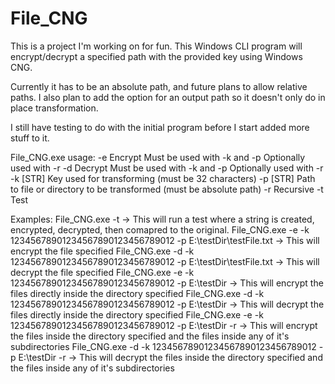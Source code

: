 # File_CNG

This is a project I'm working on for fun. This Windows CLI program will encrypt/decrypt a specified path with the provided key using Windows CNG. 

Currently it has to be an absolute path, and future plans to allow relative paths. I also plan to add the option for an output path so it doesn't only do in place transformation.

I still have testing to do with the initial program before I start added more stuff to it.

File_CNG.exe usage:
	-e               Encrypt
	                   Must be used with -k and -p
	                   Optionally used with -r
	-d               Decrypt
	                   Must be used with -k and -p
	                   Optionally used with -r
	-k [STR]         Key used for transforming (must be 32 characters)
	-p [STR]         Path to file or directory to be transformed (must be absolute path)
	-r               Recursive
	-t               Test

Examples:
  File_CNG.exe -t
    -> This will run a test where a string is created, encrypted, decrypted, then comapred to the original.
  File_CNG.exe -e -k 12345678901234567890123456789012 -p E:\testDir\testFile.txt
    -> This will encrypt the file specified
  File_CNG.exe -d -k 12345678901234567890123456789012 -p E:\testDir\testFile.txt
    -> This will decrypt the file specified
  File_CNG.exe -e -k 12345678901234567890123456789012 -p E:\testDir
    -> This will encrypt the files directly inside the directory specified
  File_CNG.exe -d -k 12345678901234567890123456789012 -p E:\testDir
    -> This will decrypt the files directly inside the directory specified
  File_CNG.exe -e -k 12345678901234567890123456789012 -p E:\testDir -r
    -> This will encrypt the files inside the directory specified and the files inside any of it's subdirectories
  File_CNG.exe -d -k 12345678901234567890123456789012 -p E:\testDir -r
    -> This will decrypt the files inside the directory specified and the files inside any of it's subdirectories
